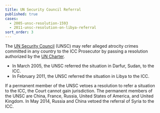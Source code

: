 ```yaml
---
title: UN Security Council Referral
published: true
cases:
  - 2005-unsc-resolution-1593
  - 2011-unsc-resolution-on-libya-referral
sort_order: 3
---
```



The [UN Security Council](http://www.un.org/en/sc/) (UNSC) may refer alleged atrocity crimes committed in any country to the ICC Prosecutor by passing a resolution authorized by the [UN Charter](http://www.un.org/en/charter-united-nations/).

* In March 2005, the UNSC referred the situation in Darfur, Sudan, to the ICC.&nbsp;
* In February 2011, the UNSC referred the situation in Libya to the ICC.

If a permanent member of the UNSC vetoes a resolution to refer a situation to the ICC, the Court cannot gain jurisdiction. The permanent members of the UNSC are China, France, Russia, United States of America, and United Kingdom. In May 2014, Russia and China vetoed the referral of Syria to the ICC.

&nbsp;